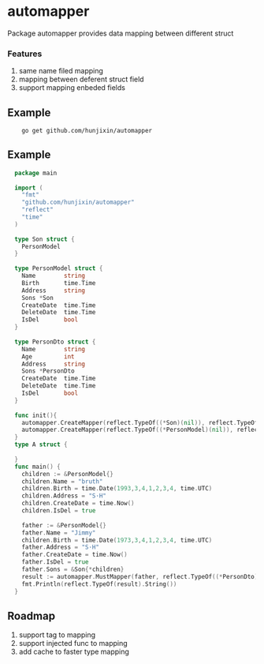 # automapper
Package automapper provides data mapping between different struct

### Features

1. same name filed mapping 
2. mapping between deferent struct field
2. support mapping enbeded fields


## Example

```shell
    go get github.com/hunjixin/automapper
```

## Example

```go
  package main
  
  import (
  	"fmt"
  	"github.com/hunjixin/automapper"
  	"reflect"
  	"time"
  )
  
  type Son struct {
  	PersonModel
  }
  
  type PersonModel struct {
  	Name 		string
  	Birth  		time.Time
  	Address     string
  	Sons *Son
  	CreateDate  time.Time
  	DeleteDate  time.Time
  	IsDel 		bool
  }
  
  type PersonDto struct {
  	Name 		string
  	Age  		int
  	Address     string
  	Sons *PersonDto
  	CreateDate  time.Time
  	DeleteDate  time.Time
  	IsDel 		bool
  }
  
  func init(){
  	automapper.CreateMapper(reflect.TypeOf((*Son)(nil)), reflect.TypeOf((*PersonDto)(nil)))
  	automapper.CreateMapper(reflect.TypeOf((*PersonModel)(nil)), reflect.TypeOf((*PersonDto)(nil)))
  }
  type A struct {
  
  }
  func main() {
  	children := &PersonModel{}
  	children.Name = "bruth"
  	children.Birth = time.Date(1993,3,4,1,2,3,4, time.UTC)
  	children.Address = "S·H"
  	children.CreateDate = time.Now()
  	children.IsDel = true
  
  	father := &PersonModel{}
  	father.Name = "Jimmy"
  	children.Birth = time.Date(1973,3,4,1,2,3,4, time.UTC)
  	father.Address = "S·H"
  	father.CreateDate = time.Now()
  	father.IsDel = true
  	father.Sons = &Son{*children}
  	result := automapper.MustMapper(father, reflect.TypeOf((*PersonDto)(nil)))
  	fmt.Println(reflect.TypeOf(result).String())
  }
```
## Roadmap

1. support tag to mapping
2. support injected func to mapping
3. add cache to faster type mapping 